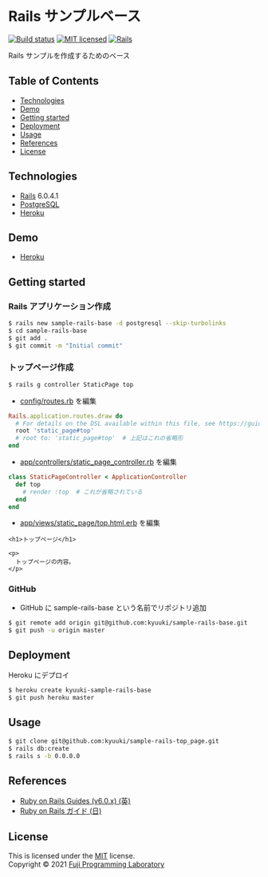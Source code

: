 Rails サンプルベース
====================

[![Build status][shield-build]](#)
[![MIT licensed][shield-license]](#)
[![Rails][shield-rails]][rails]

Rails サンプルを作成するためのベース

## Table of Contents

* [Technologies](#technologies)
* [Demo](#demo)
* [Getting started](#getting-started)
* [Deployment](#deployment)
* [Usage](#usage)
* [References](#references)
* [License](#license)

## Technologies

* [Rails][rails] 6.0.4.1
* [PostgreSQL][postgresql]
* [Heroku][heroku]

## Demo

* [Heroku](https://kyuuki-sample-rails-base.herokuapp.com)

## Getting started

### Rails アプリケーション作成

```sh
$ rails new sample-rails-base -d postgresql --skip-turbolinks
$ cd sample-rails-base
$ git add .
$ git commit -m "Initial commit"
```

### トップページ作成

```sh
$ rails g controller StaticPage top
```

- [config/routes.rb](config/routes.rb) を編集

```ruby
Rails.application.routes.draw do
  # For details on the DSL available within this file, see https://guides.rubyonrails.org/routing.html
  root 'static_page#top'
  # root to: 'static_page#top'  # 上記はこれの省略形
end
```

- [app/controllers/static_page_controller.rb](app/controllers/static_page_controller.rb) を編集

```ruby
class StaticPageController < ApplicationController
  def top
    # render :top  # これが省略されている
  end
end
```

- [app/views/static_page/top.html.erb](app/views/static_page/top.html.erb) を編集

```erb
<h1>トップページ</h1>

<p>
  トップページの内容。
</p>
```

### GitHub

- GitHub に sample-rails-base という名前でリポジトリ追加

```sh
$ git remote add origin git@github.com:kyuuki/sample-rails-base.git
$ git push -u origin master
```

## Deployment

Heroku にデプロイ

```sh
$ heroku create kyuuki-sample-rails-base
$ git push heroku master
```
<!-- $ heroku run rake db:migrate (今回は不要) -->

## Usage

```sh
$ git clone git@github.com:kyuuki/sample-rails-top_page.git
$ rails db:create
$ rails s -b 0.0.0.0
```
<!-- $ rails db:migrate (今回は不要) -->

## References

* [Ruby on Rails Guides (v6.0.x) (英)](https://guides.rubyonrails.org/v6.0/)
* [Ruby on Rails ガイド (日)](https://railsguides.jp/)

## License

This is licensed under the [MIT](https://choosealicense.com/licenses/mit/) license.  
Copyright &copy; 2021 [Fuji Programming Laboratory](https://fuji-labo.com/)



[rails]: https://rubyonrails.org/
[postgresql]: https://www.postgresql.org/
[heroku]: https://www.heroku.com/home

[shield-build]: https://img.shields.io/badge/build-passing-brightgreen.svg
[shield-license]: https://img.shields.io/badge/license-MIT-blue.svg
[shield-rails]: https://img.shields.io/badge/-Rails-CC0000.svg?logo=ruby-on-rails&style=flat
